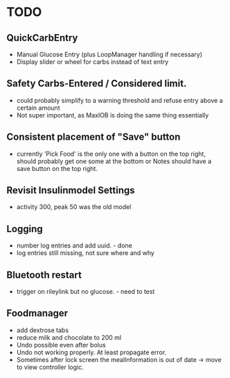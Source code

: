 # TODO

## QuickCarbEntry

-  Manual Glucose Entry (plus LoopManager handling if necessary)
-  Display slider or wheel for carbs instead of text entry


## Safety Carbs-Entered / Considered limit.

- could probably simplify to a warning threshold and refuse entry above a certain amount
- Not super important, as MaxIOB is doing the same thing essentially

## Consistent placement of "Save" button

- currently 'Pick Food' is the only one with a button on the top right, should probably get one some at the bottom
  or Notes should have a save button on the top right.

## Revisit Insulinmodel Settings

- activity 300, peak 50 was the old model


## Logging

-  number log entries and add uuid. - done
-  log entries still missing, not sure where and why

## Bluetooth restart

-  trigger on rileylink but no glucose. - need to test


## Foodmanager

-  add dextrose tabs
-  reduce milk and chocolate to 200 ml
-  Undo possible even after bolus
-  Undo not working properly. At least propagate error.
-  Sometimes after lock screen the mealInformation is out of date -> move to view controller logic.
